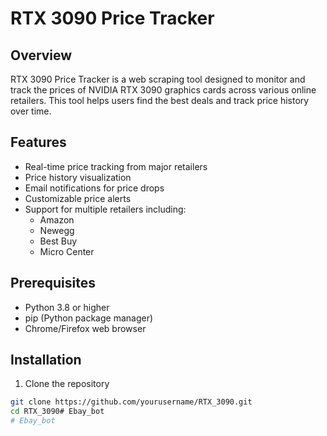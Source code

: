 # RTX 3090 Price Tracker

## Overview
RTX 3090 Price Tracker is a web scraping tool designed to monitor and track the prices of NVIDIA RTX 3090 graphics cards across various online retailers. This tool helps users find the best deals and track price history over time.

## Features
- Real-time price tracking from major retailers
- Price history visualization
- Email notifications for price drops
- Customizable price alerts
- Support for multiple retailers including:
  - Amazon
  - Newegg
  - Best Buy
  - Micro Center

## Prerequisites
- Python 3.8 or higher
- pip (Python package manager)
- Chrome/Firefox web browser

## Installation

1. Clone the repository
```bash
git clone https://github.com/yourusername/RTX_3090.git
cd RTX_3090# Ebay_bot
# Ebay_bot
